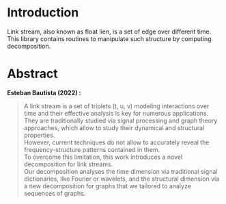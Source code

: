 # Introduction

Link stream, also known as float lien, is a set of edge over different time. This library contains routines to manipulate such structure by computing decomposition.

# Abstract

**Esteban Bautista (2022) :**  
> A link stream is a set of triplets (t, u, v) modeling interactions over time and their effective analysis is key for numerous applications. They are traditionally studied via signal processing and graph theory approaches, which allow to study their dynamical and structural properties.   
> However, current techniques do not allow to accurately reveal the frequency-structure patterns contained in them.  
>  To overcome this limitation, this work introduces a novel decomposition for link streams.  
>  Our decomposition analyses the time dimension via traditional signal dictionaries, like Fourier or wavelets, and the structural dimension via a new decomposition for graphs that we tailored to analyze sequences of graphs. 
